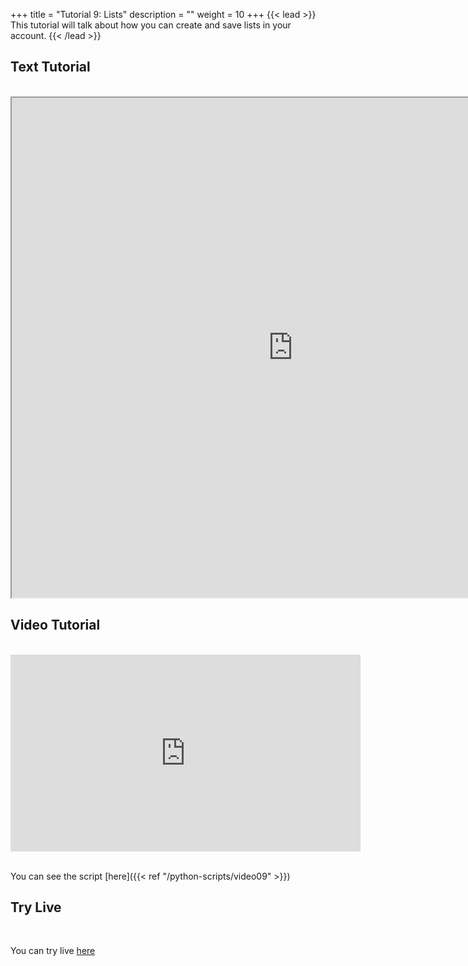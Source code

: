 +++
title = "Tutorial 9: Lists"
description = ""
weight = 10
+++
{{< lead >}}
<br/>
This tutorial will talk about how you can create and save lists in your account.
{{< /lead >}}

## Text Tutorial
<br/>

<iframe width="900" height="800" src="https://nbviewer.jupyter.org/github/intermine/intermine-ws-python-docs/blob/master/09-tutorial.ipynb" title="Python Tutorial 09">
</iframe>


## Video Tutorial
<br/>

<iframe width="560" height="315" src="https://www.youtube.com/embed/8E-F7AcqOow" frameborder="0" allow="accelerometer; autoplay; encrypted-media; gyroscope; picture-in-picture" allowfullscreen></iframe>
<br/>

<br/>

You can see the script [here]({{< ref "/python-scripts/video09" >}})


## Try Live
<br/>

You can try live <a href="https://mybinder.org/v2/gh/intermine/intermine-ws-python-docs/master?filepath=09-tutorial.ipynb">here</a>
